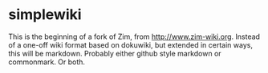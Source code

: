 # simplewiki
This is the beginning of a fork of Zim, from http://www.zim-wiki.org.
Instead of a one-off wiki format based on dokuwiki, but extended in certain ways,
this will be markdown. Probably either github style markdown or commonmark. Or both.
